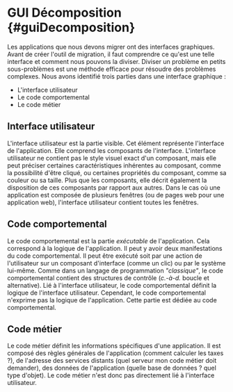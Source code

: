 # GUI Décomposition {#guiDecomposition}

Les applications que nous devons migrer ont des interfaces graphiques.
Avant de créer l'outil de migration, il faut comprendre ce qu'est une telle interface
    et comment nous pouvons la diviser.
Diviser un problème en petits sous-problèmes est une méthode efficace pour résoudre des problèmes complexes.
Nous avons identifié trois parties dans une interface graphique :

* L'interface utilisateur
* Le code comportemental
* Le code métier

## Interface utilisateur

L'interface utilisateur est la partie visible.
Cet élément représente l'interface de l'application.
Elle comprend les composants de l'interface.
L'interface utilisateur ne contient pas le style visuel exact d'un composant,
    mais elle peut préciser certaines caractéristiques inhérentes au composant, comme la possibilité d'être cliqué,
    ou certaines propriétés du composant, comme sa couleur ou sa taille.
Plus que les composants, elle décrit également la disposition
    de ces composants par rapport aux autres.
Dans le cas où une application est composée de plusieurs fenêtres (ou de pages web pour une application web),
    l'interface utilisateur contient toutes les fenêtres.

## Code comportemental

Le code comportemental est la partie _exécutable_ de l'application.
Cela correspond à la logique de l'application.
Il peut y avoir deux manifestations du code comportemental.
Il peut être exécuté soit par une action de l'utilisateur sur un composant d'interface (comme un clic) ou par le système lui-même.
Comme dans un langage de programmation _"classique"_, le code comportemental contient des structures de contrôle (_c.-à-d._ boucle et alternative).
Lié à l'interface utilisateur, le code comportemental définit la logique de l'interface utilisateur.
Cependant, le code comportemental n'exprime pas la logique de l'application.
Cette partie est dédiée au code comportemental.

## Code métier

Le code métier définit les informations spécifiques d'une application.
Il est composé des règles générales de l'application
    (comment calculer les taxes ?), de l'adresse des services distants (quel serveur mon code métier doit demander), des données de l'application (quelle base de données ? quel type d'objet).
Le code métier n'est donc pas directement lié à l'interface utilisateur.
